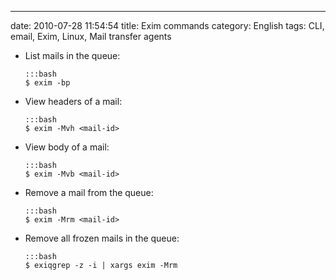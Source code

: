 ---
date: 2010-07-28 11:54:54
title: Exim commands
category: English
tags: CLI, email, Exim, Linux, Mail transfer agents

  * List mails in the queue:

        :::bash
        $ exim -bp

  * View headers of a mail:

        :::bash
        $ exim -Mvh <mail-id>

  * View body of a mail:

        :::bash
        $ exim -Mvb <mail-id>

  * Remove a mail from the queue:

        :::bash
        $ exim -Mrm <mail-id>

  * Remove all frozen mails in the queue:

        :::bash
        $ exiqgrep -z -i | xargs exim -Mrm

